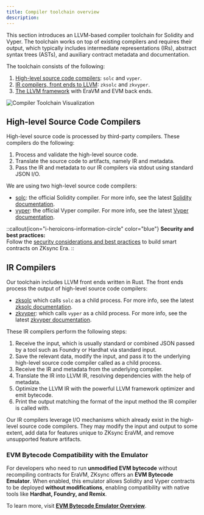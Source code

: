```yaml
---
title: Compiler toolchain overview
description:
---
```


This section introduces an LLVM-based compiler toolchain for Solidity and Vyper.
The toolchain works on top of existing compilers and requires their output, which typically includes intermediate representations (IRs),
abstract syntax trees (ASTs), and auxiliary contract metadata and documentation.

The toolchain consists of the following:

1. [High-level source code compilers](#high-level-source-code-compilers): `solc` and `vyper`.
2. [IR compilers, front ends to LLVM](#ir-compilers): `zksolc` and `zkvyper`.
3. [The LLVM framework](/zksync-protocol/compiler/toolchain/llvm) with EraVM and EVM back ends.

![Compiler Toolchain Visualization](/images/zk-stack/compiler-toolchain.png "Compiler Toolchain")

## High-level Source Code Compilers

High-level source code is processed by third-party compilers. These compilers do the following:

1. Process and validate the high-level source code.
2. Translate the source code to artifacts, namely IR and metadata.
3. Pass the IR and metadata to our IR compilers via stdout using standard JSON I/O.

We are using two high-level source code compilers:

- [solc](https://github.com/ethereum/solc-bin): the official Solidity compiler. For more info, see the latest [Solidity documentation](https://docs.soliditylang.org/en/latest/).
- [vyper](https://github.com/vyperlang/vyper/releases): the official Vyper compiler. For more info, see the latest [Vyper documentation](https://docs.vyperlang.org/en/latest/index.html).

::callout{icon="i-heroicons-information-circle" color="blue"}
**Security and best practices:**
<br />
Follow the [security considerations and best practices](/zksync-era/security-best-practices#security-and-best-practices)
to build smart contracts on ZKsync Era.
::

## IR Compilers

Our toolchain includes LLVM front ends written in Rust. The front ends process the output of high-level source code compilers:

- [zksolc](%%zk_git_repo_zksolc-bin%%) which calls `solc` as a child process. For more info, see the latest [zksolc documentation](https://matter-labs.github.io/era-compiler-solidity/latest/).
- [zkvyper](%%zk_git_repo_zkvyper-bin%%): which calls `vyper` as a child process. For more info, see the latest [zkvyper documentation](https://matter-labs.github.io/era-compiler-vyper/latest/).

These IR compilers perform the following steps:

1. Receive the input, which is usually standard or combined JSON passed by a tool such as Foundry or Hardhat via standard input.
2. Save the relevant data, modify the input, and pass it to the underlying high-level source code compiler
called as a child process.
3. Receive the IR and metadata from the underlying compiler.
4. Translate the IR into LLVM IR, resolving dependencies with the help of metadata.
5. Optimize the LLVM IR with the powerful LLVM framework optimizer and emit bytecode.
6. Print the output matching the format of the input method the IR compiler is called with.

Our IR compilers leverage I/O mechanisms which already exist in the high-level source code
compilers. They may modify the input and output to some extent, add data for features unique to ZKsync EraVM,
and remove unsupported feature artifacts.

### EVM Bytecode Compatibility with the Emulator

For developers who need to run **unmodified EVM bytecode** without recompiling contracts for EraVM, ZKsync offers an **EVM Bytecode Emulator**.
When enabled, this emulator allows Solidity and Vyper contracts to be deployed **without modifications**, enabling compatibility with
native tools like **Hardhat, Foundry, and Remix**.

To learn more, visit **[EVM Bytecode Emulator Overview](../evm-emulator/overview)**.
